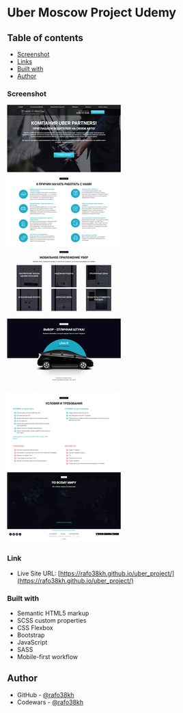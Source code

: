 # Uber Moscow Project Udemy


## Table of contents

  - [Screenshot](#screenshot)
  - [Links](#links)
  - [Built with](#built-with)
- [Author](#author)


### Screenshot

![screenshot](./images/screenshot.png)

### Link

- Live Site URL: [https://rafo38kh.github.io/uber_project/](https://rafo38kh.github.io/uber_project/)


### Built with

- Semantic HTML5 markup
- SCSS custom properties
- CSS Flexbox
- Bootstrap
- JavaScript
- SASS
- Mobile-first workflow

## Author

- GitHub - [@rafo38kh](https://github.com/rafo38kh)
- Codewars - [@rafo38kh](https://www.codewars.com/users/rafo38kh)
